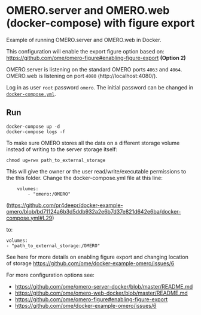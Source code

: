 # OMERO.server and OMERO.web (docker-compose) with figure export

Example of running OMERO.server and OMERO.web in Docker.

This configuration will enable the export figure option based on: 
https://github.com/ome/omero-figure#enabling-figure-export **(Option 2)**


OMERO.server is listening on the standard OMERO ports `4063` and `4064`.
OMERO.web is listening on port `4080` (http://localhost:4080/).

Log in as user `root` password `omero`.
The initial password can be changed in [`docker-compose.yml`](docker-compose.yml).

## Run

    docker-compose up -d
    docker-compose logs -f


To make sure OMERO stores all the data on a different storage volume instead of writing to the server storage itself:

    chmod ug=rwx path_to_external_storage
    
This will give the owner or the user read/write/executable permissions to the this folder.
Change the docker-compose.yml file at this line:

        volumes:
            - "omero:/OMERO"
            
(https://github.com/pr4deepr/docker-example-omero/blob/bd71124a6b3d5ddb932a2e6b7d37e821d642e6ba/docker-compose.yml#L29)

to:

    volumes:
    - "path_to_external_storage:/OMERO"
        

See here for more details on enabling figure export and changing location of storage
https://github.com/ome/docker-example-omero/issues/6


For more configuration options see:
- https://github.com/ome/omero-server-docker/blob/master/README.md
- https://github.com/ome/omero-web-docker/blob/master/README.md
- https://github.com/ome/omero-figure#enabling-figure-export
- https://github.com/ome/docker-example-omero/issues/6

